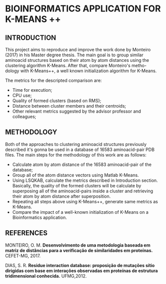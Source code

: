 # BIOINFORMATICS APPLICATION FOR K-MEANS ++

## INTRODUCTION

This project aims to reproduce and improve the work done by Monteiro (2017) in his Master degree thesis. The main goal is to group similar
aminoacid structures based on their atom by atom distances using the clustering algorithm K-Means. After that, compare Monteiro's metho-
dology with K-Means++, a well known initialization algorithm for K-Means.

The metrics for the descripted comparison are:

* Time for execution;
* CPU use;
* Quality of formed clusters (based on RMS);
* Distance between cluster members and their centroids;
* Other relevant metrics suggested by the advisor professor and colleagues;

## METHODOLOGY

Both of the approaches to clustering aminoacid structures previously described it's gonna be used in a database of 16583 aminoacid-pair
PDB files. The main steps for the methodology of this work are as follows:

* Calculate atom by atom distance of the 16583 aminoacid-pair of the database;
* Group all of the atom distance vectors using Matlab K-Means.
* Using LSQKAB, calculate the metrics described in Introduction section. Basically, the quality of the formed clusters will be calculate 
by superposing all of the aminoacid-pairs inside a cluster and retrieving their atom by atom distance after superposition.
* Repeating all steps above using K-Means++, generate same metrics as K-Means.
* Compare the impact of a well-known initialization of K-Means on a Bioinformatics application.

## REFERENCES

MONTEIRO, O. M. **Desenvolvimento de uma metodologia baseada em matriz de distâncias para a verificação de similaridades em proteínas.**
CEFET-MG, 2017.

DIAS, S. R. **Residue interaction database: proposição de mutações sítio dirigidas com base
em interações observadas em proteínas de estrutura tridimensional conhecida.**
UFMG,2012.  
